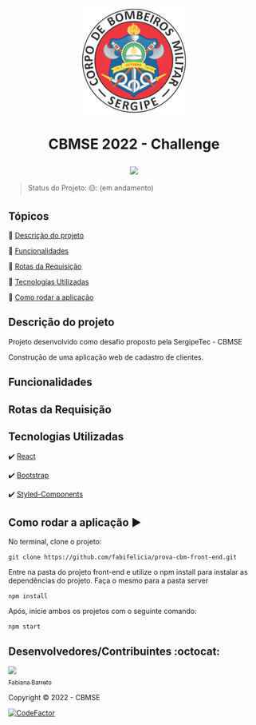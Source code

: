 <p align='center'>
  <img src='./src/pages/Home/assets/logo.png'/> 
</p>

<h1 align='center'>

   CBMSE 2022 - Challenge
</h1>

<p align='center'>  
  <img src="https://img.shields.io/badge/status-em_andamento-yellow"/>
</p>

> Status do Projeto: 🟡: (em andamento)
## Tópicos

:small_blue_diamond: [Descrição do projeto](#descrição-do-projeto)

:small_blue_diamond: [Funcionalidades](#funcionalidades)

:small_blue_diamond: [Rotas da Requisição](#rotas-da-requisição)

:small_blue_diamond: [Tecnologias Utilizadas](#tecnologias-utilizadas)

:small_blue_diamond: [Como rodar a aplicação](#como-rodar-a-aplicação-arrow_forward)

## Descrição do projeto 

<p align="justify">
  Projeto desenvolvido como desafio proposto pela SergipeTec - CBMSE

  Construção de uma aplicação web de cadastro de clientes.
</p>

## Funcionalidades


## Rotas da Requisição


## Tecnologias Utilizadas

:heavy_check_mark: [React ](https://nodejs.org/en/download/)

:heavy_check_mark: [Bootstrap](https://www.npmjs.com/package/express)

:heavy_check_mark: [Styled-Components](https://node-postgres.com/)


## Como rodar a aplicação :arrow_forward:

No terminal, clone o projeto: 

```
git clone https://github.com/fabifelicia/prova-cbm-front-end.git
```
Entre na pasta do projeto front-end e utilize o npm install para instalar as dependências do projeto. Faça o mesmo para a pasta server

```
npm install
```
Após, inicie ambos os projetos com o seguinte comando:

```
npm start

```
## Desenvolvedores/Contribuintes :octocat:

[<img src="https://avatars.githubusercontent.com/u/39680930?v=4" width=115><br><sub>Fabiana Barreto</sub>](https://github.com/fabifelicia)

Copyright :copyright: 2022 - CBMSE

[![CodeFactor](https://www.codefactor.io/repository/github/fabifelicia/prova-cbm-front-end/badge)](https://www.codefactor.io/repository/github/fabifelicia/prova-cbm-front-end)
